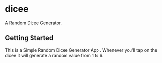 # dicee

A Random Dicee Generator.

## Getting Started
This is a Simple Random Dicee Generator App . 
Whenever you'll tap on the dicee it will generate a random value from 1 to 6.
